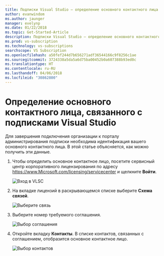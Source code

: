 ```yaml
---
title: Подписки Visual Studio — определение основного контактного лица | Документация Майкрософт
author: evanwindom
ms.author: jaunger
manager: evelynp
ms.date: 01/22/2018
ms.topic: Get-Started-Article
description: Подписки Visual Studio — определение основного контактного лица
ms.prod: vs-subscription
ms.technology: vs-subscriptions
searchscope: VS Subscription
ms.openlocfilehash: a50fef244d7b656271adf36544166c9f8256c1ae
ms.sourcegitcommit: 3724338a5da5a6d75ba00452b0a607388b93ed0c
ms.translationtype: HT
ms.contentlocale: ru-RU
ms.lasthandoff: 04/06/2018
ms.locfileid: "30862800"
---
```

# <a name="locating-the-primary-contact-associated-with-visual-studio-subscriptions"></a>Определение основного контактного лица, связанного с подписками Visual Studio

Для завершения подключения организации к порталу администрирования подписки необходима идентификация вашего основного контактного лица.  В этой статье объясняется, как можно получить эти данные.

1. Чтобы определить основное контактное лицо, посетите сервисный центр корпоративного лицензирования по адресу https://www.Microsoft.com/licensing/servicecenter и щелкните **Войти**.

    ![Вход в VLSC](_img/locate-primary-contact/vlsc-sign-in.png)

2. На вкладке лицензий в раскрывающемся списке выберите **Схема связей**.

    ![Выберите связь](_img/locate-primary-contact/vlsc-relationship.png)

3. Выберите номер требуемого соглашения. 

    ![Выбор соглашения](_img/locate-primary-contact/vlsc-agreement.png)

4. Откройте вкладку **Контакты**.  В списке контактов, связанных с соглашением, отобразится основное контактное лицо. 

    ![Выбор контактов](_img/locate-primary-contact/vlsc-contacts.png)
 
